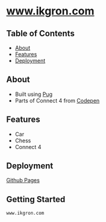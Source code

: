 # www.ikgron.com


## Table of Contents
- [About](#about)
- [Features](#features)
- [Deployment](#deployment)

## About

- Built using [Pug](https://pugjs.org/api/getting-started.html)
- Parts of Connect 4 from [Codepen](https://codepen.io/r00k/pen/pvRaGq)

## Features

- Car
- Chess
- Connect 4

## Deployment

[Github Pages](https://github.com/ikgron/ikgron-site/deployments/github-pages)

## Getting Started


```bash
www.ikgron.com
